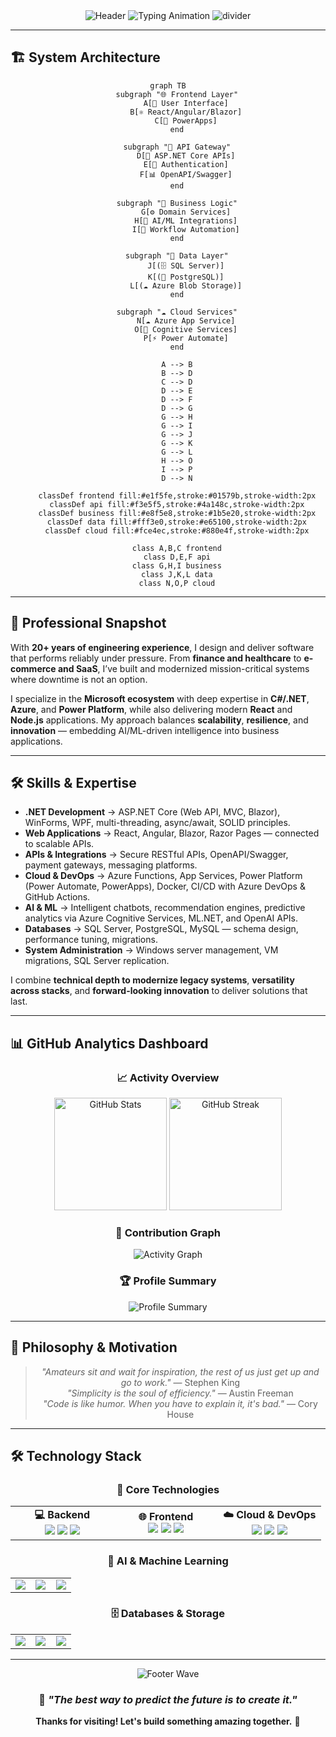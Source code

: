 <!-- 🚀 Modern Animated GitHub Profile README -->
<div align="center">

<!-- 🌟 Animated Header with Glassmorphism Effect -->
<img src="https://capsule-render.vercel.app/api?type=waving&color=gradient&customColorList=0,2,6,8,30&height=300&section=header&text=Justin&fontSize=60&fontAlignY=40&desc=Senior%20C%23%20%7C%20.NET%20%7C%20Azure%20%7C%20Power%20Platform%20%7C%20React%20%7C%20AI%2FML%20Engineer&descSize=20&descAlignY=70&animation=twinkling&fontColor=ffffff" alt="Header" />

<!-- 🎯 Dynamic Typing Animation with Modern Font -->
<img src="https://readme-typing-svg.demolab.com?font=Fira+Code&weight=700&size=24&duration=3000&pause=1000&center=true&vCenter=true&width=800&lines=🚀+Delivering+Enterprise-Grade+Solutions;💡+.NET%20%7C%20Azure%20%7C%20AI%2FML%20%7C%20Power%20Platform;⚡+Resilient+%26+Scalable+Architectures;🎨+User-Focused+%7C+Performance-Driven" alt="Typing Animation" />

<!-- 🌈 Gradient Divider -->
<img src="https://capsule-render.vercel.app/api?type=transparent&height=50&text=%20&animation=twinkling&color=0:667eea,50:764ba2,100:f093fb" alt="divider" />

<!-- 📱 Contact Cards with Hover Effects -->
</div>

---

## 🏗️ System Architecture
<div align="center">

```mermaid
graph TB
    subgraph "🌐 Frontend Layer"
        A[👤 User Interface]
        B[⚛️ React/Angular/Blazor]
        C[📱 PowerApps]
    end

    subgraph "🔗 API Gateway"
        D[🚪 ASP.NET Core APIs]
        E[🔐 Authentication]
        F[📊 OpenAPI/Swagger]
    end

    subgraph "🧠 Business Logic"
        G[⚙️ Domain Services]
        H[🤖 AI/ML Integrations]
        I[🔄 Workflow Automation]
    end

    subgraph "💾 Data Layer"
        J[(🗄️ SQL Server)]
        K[(🐘 PostgreSQL)]
        L[(☁️ Azure Blob Storage)]
    end

    subgraph "☁️ Cloud Services"
        N[☁️ Azure App Service]
        O[🤖 Cognitive Services]
        P[⚡ Power Automate]
    end

    A --> B
    B --> D
    C --> D
    D --> E
    D --> F
    D --> G
    G --> H
    G --> I
    G --> J
    G --> K
    G --> L
    H --> O
    I --> P
    D --> N

    classDef frontend fill:#e1f5fe,stroke:#01579b,stroke-width:2px
    classDef api fill:#f3e5f5,stroke:#4a148c,stroke-width:2px
    classDef business fill:#e8f5e8,stroke:#1b5e20,stroke-width:2px
    classDef data fill:#fff3e0,stroke:#e65100,stroke-width:2px
    classDef cloud fill:#fce4ec,stroke:#880e4f,stroke-width:2px

    class A,B,C frontend
    class D,E,F api
    class G,H,I business
    class J,K,L data
    class N,O,P cloud
```
</div>

---

## 💭 Professional Snapshot

With **20+ years of engineering experience**, I design and deliver software that performs reliably under pressure. From **finance and healthcare** to **e-commerce and SaaS**, I’ve built and modernized mission-critical systems where downtime is not an option.

I specialize in the **Microsoft ecosystem** with deep expertise in **C#/.NET**, **Azure**, and **Power Platform**, while also delivering modern **React** and **Node.js** applications. My approach balances **scalability**, **resilience**, and **innovation** — embedding AI/ML-driven intelligence into business applications.

---

## 🛠️ Skills & Expertise

- **.NET Development** → ASP.NET Core (Web API, MVC, Blazor), WinForms, WPF, multi-threading, async/await, SOLID principles.
- **Web Applications** → React, Angular, Blazor, Razor Pages — connected to scalable APIs.
- **APIs & Integrations** → Secure RESTful APIs, OpenAPI/Swagger, payment gateways, messaging platforms.
- **Cloud & DevOps** → Azure Functions, App Services, Power Platform (Power Automate, PowerApps), Docker, CI/CD with Azure DevOps & GitHub Actions.
- **AI & ML** → Intelligent chatbots, recommendation engines, predictive analytics via Azure Cognitive Services, ML.NET, and OpenAI APIs.
- **Databases** → SQL Server, PostgreSQL, MySQL — schema design, performance tuning, migrations.
- **System Administration** → Windows server management, VM migrations, SQL Server replication.

I combine **technical depth to modernize legacy systems**, **versatility across stacks**, and **forward-looking innovation** to deliver solutions that last.

---

## 📊 GitHub Analytics Dashboard
<div align="center">

### 📈 Activity Overview
<img height="180" src="https://github-readme-stats.vercel.app/api?username=YOUR_USERNAME&show_icons=true&hide_title=true&theme=tokyonight&rank_icon=github&include_all_commits=true&count_private=true&bg_color=0D1117&title_color=58A6FF&text_color=C9D1D9&icon_color=58A6FF&border_color=30363D&border_radius=10" alt="GitHub Stats" />
<img height="180" src="https://github-readme-streak-stats.herokuapp.com/?user=YOUR_USERNAME&theme=tokyonight&background=0D1117&stroke=58A6FF&ring=58A6FF&fire=FF6B6B&currStreakLabel=58A6FF&sideNums=58A6FF&sideLabels=58A6FF&dates=58A6FF" alt="GitHub Streak" />

### 🎯 Contribution Graph
<img src="https://github-readme-activity-graph.vercel.app/graph?username=YOUR_USERNAME&theme=tokyonight&area=true&hide_border=true&radius=12&bg_color=0D1117&title_color=58A6FF&color=58A6FF&line=58A6FF&point=FF6B6B&area_color=58A6FF" alt="Activity Graph" />

### 🏆 Profile Summary
<img src="https://github-profile-summary-cards.vercel.app/api/cards/profile-details?username=YOUR_USERNAME&theme=tokyonight&background=0D1117&title_color=58A6FF&text_color=C9D1D9&icon_color=58A6FF&ring_color=58A6FF" alt="Profile Summary" />

</div>

---

## 💭 Philosophy & Motivation
<div align="center">

> *"Amateurs sit and wait for inspiration, the rest of us just get up and go to work."* — Stephen King  
> *"Simplicity is the soul of efficiency."* — Austin Freeman  
> *"Code is like humor. When you have to explain it, it's bad."* — Cory House

</div>

---

## 🛠️ Technology Stack
<div align="center">

### 🎯 Core Technologies
<table>
<tr>
<td align="center" width="33%">
<strong>💻 Backend</strong><br/>
<img src="https://img.shields.io/badge/C%23-239120?style=for-the-badge&logo=c-sharp&logoColor=white"/>
<img src="https://img.shields.io/badge/.NET-512BD4?style=for-the-badge&logo=dotnet&logoColor=white"/>
<img src="https://img.shields.io/badge/ASP.NET-5C2D91?style=for-the-badge&logo=dotnet&logoColor=white"/>
</td>
<td align="center" width="33%">
<strong>🌐 Frontend</strong><br/>
<img src="https://img.shields.io/badge/React-61DAFB?style=for-the-badge&logo=react&logoColor=white"/>
<img src="https://img.shields.io/badge/Angular-DD0031?style=for-the-badge&logo=angular&logoColor=white"/>
<img src="https://img.shields.io/badge/Blazor-512BD4?style=for-the-badge&logo=blazor&logoColor=white"/>
</td>
<td align="center" width="33%">
<strong>☁️ Cloud & DevOps</strong><br/>
<img src="https://img.shields.io/badge/Azure-0078D4?style=for-the-badge&logo=microsoftazure&logoColor=white"/>
<img src="https://img.shields.io/badge/Power%20Platform-742774?style=for-the-badge&logo=powerapps&logoColor=white"/>
<img src="https://img.shields.io/badge/Docker-2496ED?style=for-the-badge&logo=docker&logoColor=white"/>
</td>
</tr>
</table>

### 🤖 AI & Machine Learning
<table>
<tr>
<td align="center" width="33%"><img src="https://img.shields.io/badge/OpenAI-412991?style=for-the-badge&logo=openai&logoColor=white"/></td>
<td align="center" width="33%"><img src="https://img.shields.io/badge/Azure%20Cognitive-0078D4?style=for-the-badge&logo=microsoftazure&logoColor=white"/></td>
<td align="center" width="33%"><img src="https://img.shields.io/badge/ML.NET-512BD4?style=for-the-badge&logo=dotnet&logoColor=white"/></td>
</tr>
</table>

### 🗄️ Databases & Storage
<table>
<tr>
<td align="center" width="33%"><img src="https://img.shields.io/badge/SQL%20Server-CC2927?style=for-the-badge&logo=microsoftsqlserver&logoColor=white"/></td>
<td align="center" width="33%"><img src="https://img.shields.io/badge/PostgreSQL-316192?style=for-the-badge&logo=postgresql&logoColor=white"/></td>
<td align="center" width="33%"><img src="https://img.shields.io/badge/MySQL-4479A1?style=for-the-badge&logo=mysql&logoColor=white"/></td>
</tr>
</table>

</div>

---
<div align="center">
<img src="https://capsule-render.vercel.app/api?type=waving&height=150&section=footer&color=gradient&customColorList=0,2,6,8,30&animation=twinkling" alt="Footer Wave" />

### 💫 *"The best way to predict the future is to create it."*  
**Thanks for visiting! Let's build something amazing together.** 🚀

</div>
